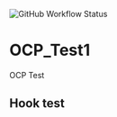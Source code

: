 ![GitHub Workflow Status](https://img.shields.io/github/workflow/status/virer/OCP_Test1/build?logo=github)

# OCP_Test1
OCP Test
## Hook test
